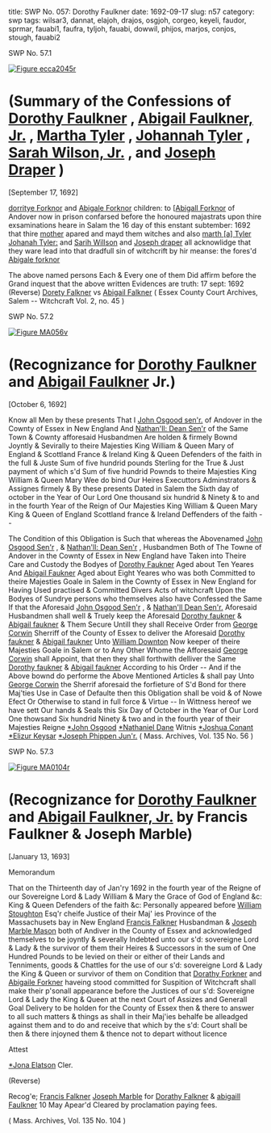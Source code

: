 title: SWP No. 057: Dorothy Faulkner
date: 1692-09-17
slug: n57
category: swp
tags: wilsar3, dannat, elajoh, drajos, osgjoh, corgeo, keyeli, faudor, sprmar, fauabi1, faufra, tyljoh, fauabi, dowwil, phijos, marjos, conjos, stough, fauabi2




<div markdown class="doc" id="n57.1">

<div class="doc_id">SWP No. 57.1</div>



<span markdown class="figure">[![Figure ecca2045r](archives/ecca/thumb/ecca2045r.jpg)](archives/ecca/large/ecca2045r.jpg)</span>


# (Summary of the Confessions of [Dorothy Faulkner](/tag/faudor.html) , [Abigail Faulkner, Jr.](/tag/fauabi2.html) , [Martha Tyler](/tag/sprmar.html) , [Johannah Tyler](/tag/tyljoh.html) , [Sarah Wilson, Jr.](/tag/wilsar3.html) , and [Joseph Draper](/tag/drajos.html) )

[September 17, 1692]

[dorritye Forknor](/tag/faudor.html) and [Abigale Forknor](/tag/fauabi2.html) children: to [[Abigall Forknor](/tag/fauabi1.html) of Andover now in prison confarsed before the honoured majastrats upon thire exsaminations heare in Salam the 16 day of this enstant subtember: 1692 that thire [mother](/tag/fauabi1.html) apared and mayd them witches and also [marth [a] Tyler](/tag/sprmar.html) [Johanah Tyler:](/tag/tyljoh.html) and [Sarih Willson](/tag/wilsar3.html) and [Joseph draper](/tag/drajos.html) all acknowlidge that they ware lead into that dradfull sin of witchcrift by hir meanse: the fores'd [Abigale forknor](/tag/fauabi1.html)

The above named persons Each & Every one of them Did affirm before the Grand inquest that the above written Evidences are truth: 
17 sept: 1692  (Reverse) [Dorety Falkner](/tag/faudor.html) vs [Abigail Falkner](/tag/fauabi1.html) ( Essex County Court Archives, Salem -- Witchcraft Vol. 2, no. 45 )

</div>



<div markdown class="doc" id="n57.2">

<div class="doc_id">SWP No. 57.2</div>



<span markdown class="figure">[![Figure MA056v](archives/MA135/small/MA056v.jpg)](archives/MA135/large/MA056v.jpg)</span>


# (Recognizance for [Dorothy Faulkner](/tag/faudor.html) and [Abigail Faulkner](/tag/fauabi2.html) Jr.)

[October 6, 1692]

Know all Men by these presents That I [John Osgood sen'r.](/tag/osgjoh.html) of Andover in the Cownty of Essex in New England And [Nathan'll: Dean Sen'r](/tag/dannat.html) of the Same Town & Cownty afforesaid Husbandmen Are holden & firmely Bownd Joyntly & Sevirally to theire Majesties King William & Queen Mary  of England & Scottland France & Ireland King & Queen Defenders of the faith in the full & Juste Sum of five hundrid pounds Sterling for the True & Just payment of which s'd Sum of five hundrid Pownds to theire Majesties King William & Queen Mary  Wee do bind Our Heires Executtors Adminstrators & Assignes firmely & By these presents Dated in Salem  the Sixth day of october in the Year of Our Lord One thousand six hundrid & Ninety & to and in the fourth Year of the Reign of Our Majesties King William & Queen Mary  King & Queen of England Scottland france & Ireland Deffenders of the faith --

The Condition of this Obligation is Such that whereas the Abovenamed [John Osgood Sen'r](/tag/osgjoh.html) , & [Nathan'll: Dean Sen'r](/tag/dannat.html) , Husbandmen Both of The Towne of Andover in the Cownty of Essex in New England have Taken into Theire Care and Custody the Bodyes of [Dorothy Faukner](/tag/faudor.html) Aged about Ten Yeares And [Abigail Faukner](/tag/fauabi2.html) Aged about Eight Yeares who was both Committed to theire Majesties Goale in Salem in the Cownty of Essex in New England for Having Used practised & Committed Divers Acts of witchcraft Upon the Bodyes of Sundrye persons who themselves also have Confessed the Same If that the Aforesaid [John Osgood Sen'r](/tag/osgjoh.html) , & [Nathan'll Dean Sen'r.](/tag/dannat.html) Aforesaid Husbandmen shall well & Truely keep the Aforesaid [Dorothy faukner](/tag/faudor.html) & [Abigail faukner](/tag/fauabi2.html) & Them Secure Untill they shall Receive Order from [George Corwin](/tag/corgeo.html) Sherriff of the County of Essex to deliver the Aforesaid [Dorothy faukner](/tag/faudor.html) & [Abigail faukner](/tag/fauabi2.html) Unto [William Downton](/tag/dowwil.html) Now keeper of theire Majesties Goale in Salem or to Any Other Whome the Afforesaid [George Corwin](/tag/corgeo.html) shall Appoint, that then they shall forthwith delliver the Same [Dorothy faukner](/tag/faudor.html) & [Abigail faukner](/tag/fauabi2.html) According to his Order -- And if the Above bownd do performe the Above Mentioned Articles & shall pay Unto [George Corwin](/tag/corgeo.html) the Sherrif aforesaid the forfieture of S'd Bond for there Maj'ties Use in Case of Defaulte then this Obligation shall be void & of Nowe Efect Or Otherwise to stand in full force & Virtue -- In Wittness hereof we have sett Our hands & Seals this Six Day of October in the Year of Our Lord One thowsand Six hundrid Ninety & two and in the fourth year of their Majesties Reigne
[*John Osgood](/tag/osgjoh.html)  [*Nathaniel Dane](/tag/dannat.html)  Witnis  [*Joshua Conant](/tag/conjos.html)  [*Elizur Keysar](/tag/keyeli.html) [*Joseph Phippen Jun'r.](/tag/phijos.html) ( Mass. Archives, Vol. 135 No. 56 )

</div>



<div markdown class="doc" id="n57.3">

<div class="doc_id">SWP No. 57.3</div>



<span markdown class="figure">[![Figure MA0104r](archives/MA135/small/MA0104r.jpg)](archives/MA135/large/MA0104r.jpg)</span>


# (Recognizance for [Dorothy Faulkner](/tag/faudor.html) and [Abigail Faulkner, Jr.](/tag/fauabi2.html) by Francis Faulkner & Joseph Marble)

[January 13, 1693]

Memorandum 

That on the Thirteenth day of Jan'ry 1692 in the fourth year of the Reigne of our Sovereigne Lord & Lady William & Mary the Grace of God of England &c: King & Queen Defenders of the faith &c: Personally appeared before [William Stoughton](/tag/stough.html) Esq'r cheife Justice of their Maj' ies  Province of the Massachusets bay in New England [Francis Falkner](/tag/faufra.html) Husbandman & [Joseph Marble Mason](/tag/marjos.html) both of Andiver in the County of Essex and acknowledged themselves to be joyntly & severally Indebted unto our s'd: sovereigne Lord & Lady & the survivor of them their Heires & Successors in the sum of One Hundred Pounds to be levied on their or either of their Lands and Tenniments, goods & Chattles for the use of our s'd: sovereigne Lord & Lady the King & Queen or survivor of them on Condition that [Dorathy Forkner](/tag/faudor.html) and [Abigaile Forkner](/tag/fauabi.html) haveing stood committed for Suspition of Witchcraft shall make their p'sonall appearance before the Justices of our s'd: Sovereigne Lord & Lady the King & Queen at the next Court of Assizes and Generall Goal Delivery to be holden for the County of Essex then & there to answer to all such matters & things as shall in their Maj'ies behalfe be alleadged against them and to do and receive that which by the s'd: Court shall be then & there injoyned them & thence not to depart without licence

Attest 

[*Jona Elatson](/tag/elajoh.html) Cler.

(Reverse) 

Recog'e; [Francis Falkner](/tag/faufra.html) [Joseph Marble](/tag/marjos.html) for [Dorathy Falkner](/tag/faudor.html) & [abigaill Faulkner](/tag/fauabi2.html) 10 May Apear'd Cleared by proclamation paying fees.

( Mass. Archives, Vol. 135 No. 104 )


</div>

